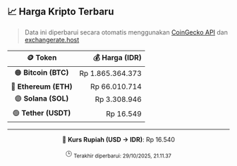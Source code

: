 

<!-- HARGA_KRIPTO -->
## 📈 Harga Kripto Terbaru

> Data ini diperbarui secara otomatis menggunakan [CoinGecko API](https://www.coingecko.com/) dan [exchangerate.host](https://exchangerate.host/)

<div align="center">

| 🪙 Token | 💰 Harga (IDR) |
|:------:|---------------:|
| 🟠 **Bitcoin (BTC)**   | Rp 1.865.364.373 |
| 🔵 **Ethereum (ETH)**  | Rp 66.010.714 |
| 🟣 **Solana (SOL)**    | Rp 3.308.946 |
| 🟢 **Tether (USDT)**   | Rp 16.549 |

---

💱 **Kurs Rupiah (USD → IDR)**: Rp 16.540

🕒 <sub>Terakhir diperbarui: 29/10/2025, 21.11.37</sub>

</div>
<!-- /HARGA_KRIPTO -->